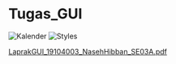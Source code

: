 # Tugas_GUI
![Kalender](https://user-images.githubusercontent.com/72422096/114343151-850c5400-9b87-11eb-9423-4e37a9730058.PNG)
![Styles](https://user-images.githubusercontent.com/72422096/114343152-863d8100-9b87-11eb-9618-362cc2984e61.PNG)


[LaprakGUI_19104003_NasehHibban_SE03A.pdf](https://github.com/nasehhibban/Tugas_GUI/files/6330475/LaprakGUI_19104003_NasehHibban_SE03A.pdf)
